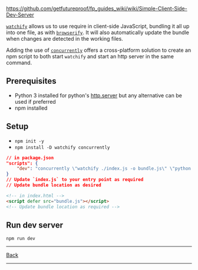 https://github.com/getfutureproof/fp_guides_wiki/wiki/Simple-Client-Side-Dev-Server

[`watchify`](https://www.npmjs.com/package/watchify) allows us to use require in client-side JavaScript, bundling it all up into one file, as with [`browserify`](https://www.npmjs.com/package/browserify). It will also automatically update the bundle when changes are detected in the working files.

Adding the use of [`concurrently`](https://www.npmjs.com/package/concurrently) offers a cross-platform solution to create an npm script to both start `watchify` and start an http server in the same command.

## Prerequisites
- Python 3 installed for python's [http.server](https://docs.python.org/3/library/http.server.html) but any alternative can be used if preferred
- npm installed

## Setup
- `npm init -y`
- `npm install -D watchify concurrently`

```json
// in package.json
"scripts": {
    "dev": "concurrently \"watchify ./index.js -o bundle.js\" \"python -m http.server\""
}
// Update `index.js` to your entry point as required
// Update bundle location as desired
```

```html
<!-- in index.html -->
<script defer src="bundle.js"></script>
<!-- Update bundle location as required -->
```

## Run dev server
`npm run dev`

---

[Back](../README.md)

---
